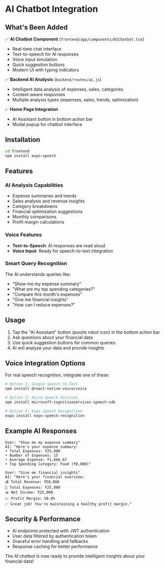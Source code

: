 # AI Chatbot Integration

## What's Been Added

✅ **AI Chatbot Component** (`frontend/app/components/AIChatbot.tsx`)
- Real-time chat interface
- Text-to-speech for AI responses
- Voice input simulation
- Quick suggestion buttons
- Modern UI with typing indicators

✅ **Backend AI Analysis** (`backend/routes/ai.js`)
- Intelligent data analysis of expenses, sales, categories
- Context-aware responses
- Multiple analysis types (expenses, sales, trends, optimization)

✅ **Home Page Integration**
- AI Assistant button in bottom action bar
- Modal popup for chatbot interface

## Installation

```bash
cd frontend
npm install expo-speech
```

## Features

### AI Analysis Capabilities
- Expense summaries and trends
- Sales analysis and revenue insights  
- Category breakdowns
- Financial optimization suggestions
- Monthly comparisons
- Profit margin calculations

### Voice Features
- **Text-to-Speech**: AI responses are read aloud
- **Voice Input**: Ready for speech-to-text integration

### Smart Query Recognition
The AI understands queries like:
- "Show me my expense summary"
- "What are my top spending categories?"
- "Compare this month's expenses"
- "Give me financial insights"
- "How can I reduce expenses?"

## Usage

1. Tap the "AI Assistant" button (purple robot icon) in the bottom action bar
2. Ask questions about your financial data
3. Use quick suggestion buttons for common queries
4. AI will analyze your data and provide insights

## Voice Integration Options

For real speech recognition, integrate one of these:

```bash
# Option 1: Google Speech-to-Text
npm install @react-native-voice/voice

# Option 2: Azure Speech Services  
npm install microsoft-cognitiveservices-speech-sdk

# Option 3: Expo Speech Recognition
expo install expo-speech-recognition
```

## Example AI Responses

```
User: "Show me my expense summary"
AI: "Here's your expense summary:
• Total Expenses: ₹25,000
• Number of Expenses: 15
• Average Expense: ₹1,666.67
• Top Spending Category: Food (₹8,000)"

User: "Give me financial insights"
AI: "Here's your financial overview:
💰 Total Revenue: ₹50,000
💸 Total Expenses: ₹25,000
📊 Net Income: ₹25,000
📈 Profit Margin: 50.0%
✅ Great job! You're maintaining a healthy profit margin."
```

## Security & Performance

- AI endpoints protected with JWT authentication
- User data filtered by authentication token
- Graceful error handling and fallbacks
- Response caching for better performance

The AI chatbot is now ready to provide intelligent insights about your financial data! 